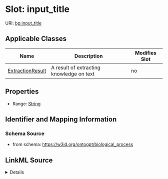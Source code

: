 

# Slot: input_title

URI: [bp:input_title](http://w3id.org/ontogpt/biological-process-templateinput_title)



<!-- no inheritance hierarchy -->





## Applicable Classes

| Name | Description | Modifies Slot |
| --- | --- | --- |
| [ExtractionResult](ExtractionResult.md) | A result of extracting knowledge on text |  no  |







## Properties

* Range: [String](String.md)





## Identifier and Mapping Information







### Schema Source


* from schema: https://w3id.org/ontogpt/biological_process




## LinkML Source

<details>
```yaml
name: input_title
from_schema: https://w3id.org/ontogpt/biological_process
rank: 1000
alias: input_title
owner: ExtractionResult
domain_of:
- ExtractionResult
range: string

```
</details>